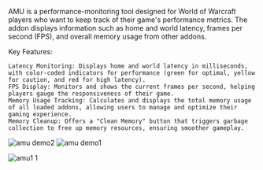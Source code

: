 
 
AMU is a performance-monitoring tool designed for World of Warcraft players who want to keep track of their game's performance metrics. The addon displays information such as home and world latency, frames per second (FPS), and overall memory usage from other addons.

Key Features:

    Latency Monitoring: Displays home and world latency in milliseconds, with color-coded indicators for performance (green for optimal, yellow for caution, and red for high latency).
    FPS Display: Monitors and shows the current frames per second, helping players gauge the responsiveness of their game.
    Memory Usage Tracking: Calculates and displays the total memory usage of all loaded addons, allowing users to manage and optimize their gaming experience.
    Memory Cleanup: Offers a "Clean Memory" button that triggers garbage collection to free up memory resources, ensuring smoother gameplay.

![amu demo2](https://github.com/user-attachments/assets/a9c70ecd-ab5d-4cd7-8edb-10c8d32cd065)
![amu demo1](https://github.com/user-attachments/assets/069e48a5-d906-49f4-ad43-3d454614eed4)


![amu1 1](https://github.com/user-attachments/assets/49f8f9a4-b4dc-41fe-a0c7-3d23a26317f0)
